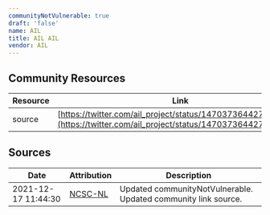 ```yaml
---
communityNotVulnerable: true
draft: 'false'
name: AIL
title: AIL AIL
vendor: AIL
---
```



## Community Resources
| Resource | Link |
| --- | --- |
| source | [https://twitter.com/ail_project/status/1470373644279119875](https://twitter.com/ail_project/status/1470373644279119875) |


## Sources
| Date | Attribution | Description |
| --- | --- | --- |
| 2021-12-17 11:44:30 | [NCSC-NL](https://github.com/NCSC-NL/log4shell/blob/main/software/README.md) | Updated communityNotVulnerable. Updated community link source.  |
